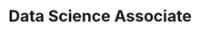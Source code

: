 ---
layout: content

company: "Argyle Data"
period: "June, 2014 - February, 2015"
title: "Data Science Associate"
supervisor: Arshak Navruzyan 
location: "San Mateo, CA"
description: "I worked alongside the senior software engineer to research, prototype, and develop machine learning and statistical algorithms for fraud detection."
---
